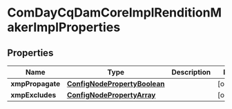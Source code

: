 
# ComDayCqDamCoreImplRenditionMakerImplProperties

## Properties
Name | Type | Description | Notes
------------ | ------------- | ------------- | -------------
**xmpPropagate** | [**ConfigNodePropertyBoolean**](ConfigNodePropertyBoolean.md) |  |  [optional]
**xmpExcludes** | [**ConfigNodePropertyArray**](ConfigNodePropertyArray.md) |  |  [optional]



